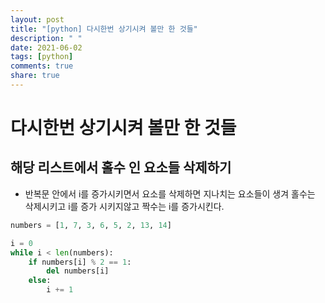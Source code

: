 ```yaml
---
layout: post
title: "[python] 다시한번 상기시켜 볼만 한 것들"
description: " "
date: 2021-06-02
tags: [python]
comments: true
share: true
---
```


# 다시한번 상기시켜 볼만 한 것들

## 해당 리스트에서 홀수 인 요소들 삭제하기

- 반복문 안에서 i를 증가시키면서 요소를 삭제하면 지나치는 요소들이 생겨 홀수는 삭제시키고 i를 증가 시키지않고 짝수는 i를 증가시킨다.

```python
numbers = [1, 7, 3, 6, 5, 2, 13, 14]

i = 0
while i < len(numbers):
    if numbers[i] % 2 == 1:
        del numbers[i]
    else:
        i += 1
```
